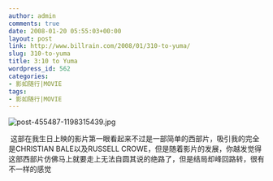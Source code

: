 ```yaml
---
author: admin
comments: true
date: 2008-01-20 05:55:03+00:00
layout: post
link: http://www.billrain.com/2008/01/310-to-yuma/
slug: 310-to-yuma
title: 3:10 to Yuma
wordpress_id: 562
categories:
- 影如随行|MOVIE
tags:
- 影如随行|MOVIE
---
```


![post-455487-1198315439.jpg](http://www.billrain.com/wp-content/uploads/2008/01/post-455487-1198315439.jpg)




 这部在我生日上映的影片第一眼看起来不过是一部简单的西部片，吸引我的完全是CHRISTIAN BALE以及RUSSELL CROWE，但是随着影片的发展，你越发觉得这部西部片仿佛马上就要走上无法自圆其说的绝路了，但是结局却峰回路转，很有不一样的感觉
